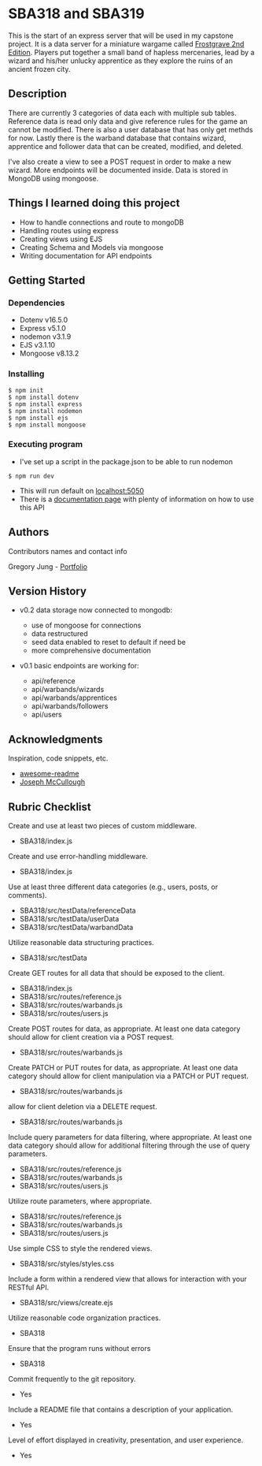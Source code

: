 # SBA318 and SBA319

This is the start of an express server that will be used in my capstone project. It is a data server for a miniature wargame called [Frostgrave 2nd Edition](https://boardgamegeek.com/boardgame/317519/frostgrave-second-edition). Players put together a small band of hapless mercenaries, lead by a wizard and his/her unlucky apprentice as they explore the ruins of an ancient frozen city.

## Description

There are currently 3 categories of data each with multiple sub tables. Reference data is read only data and give reference rules for the game an cannot be modified. There is also a user database that has only get methds for now. Lastly there is the warband database that contains wizard, apprentice and follower data that can be created, modified, and deleted.

I've also create a view to see a POST request in order to make a new wizard. More endpoints will be documented inside. Data is stored in MongoDB using mongoose.

## Things I learned doing this project

- How to handle connections and route to mongoDB
- Handling routes using express
- Creating views using EJS
- Creating Schema and Models via mongoose
- Writing documentation for API endpoints

## Getting Started

### Dependencies

- Dotenv v16.5.0
- Express v5.1.0
- nodemon v3.1.9
- EJS v3.1.10
- Mongoose v8.13.2

### Installing

```
$ npm init
$ npm install dotenv
$ npm install express
$ npm install nodemon
$ npm install ejs
$ npm install mongoose
```

### Executing program

- I've set up a script in the package.json to be able to run nodemon

```
$ npm run dev
```

- This will run default on [localhost:5050](http://localhost:5050/)
- There is a [documentation page](http://localhost:5050/documentation) with plenty of information on how to use this API

## Authors

Contributors names and contact info

Gregory Jung - [Portfolio](https://tenor2000.github.io/react-portfolio/)

## Version History

- v0.2 data storage now connected to mongodb:

  - use of mongoose for connections
  - data restructured
  - seed data enabled to reset to default if need be
  - more comprehensive documentation

- v0.1 basic endpoints are working for:
  - api/reference
  - api/warbands/wizards
  - api/warbands/apprentices
  - api/warbands/followers
  - api/users

## Acknowledgments

Inspiration, code snippets, etc.

- [awesome-readme](https://github.com/matiassingers/awesome-readme)
- [Joseph McCullough](https://www.josephamccullough.com/)

## Rubric Checklist

Create and use at least two pieces of custom middleware.

- SBA318/index.js

Create and use error-handling middleware.

- SBA318/index.js

Use at least three different data categories (e.g., users, posts, or comments).

- SBA318/src/testData/referenceData
- SBA318/src/testData/userData
- SBA318/src/testData/warbandData

Utilize reasonable data structuring practices.

- SBA318/src/testData

Create GET routes for all data that should be exposed to the client.

- SBA318/index.js
- SBA318/src/routes/reference.js
- SBA318/src/routes/warbands.js
- SBA318/src/routes/users.js

Create POST routes for data, as appropriate. At least one data category should allow for client creation via a POST request.

- SBA318/src/routes/warbands.js

Create PATCH or PUT routes for data, as appropriate. At least one data category should allow for client manipulation via a PATCH or PUT request.

- SBA318/src/routes/warbands.js

allow for client deletion via a DELETE request.

- SBA318/src/routes/warbands.js

Include query parameters for data filtering, where appropriate. At least one data category should allow for additional filtering through the use of query parameters.

- SBA318/src/routes/reference.js
- SBA318/src/routes/warbands.js
- SBA318/src/routes/users.js

Utilize route parameters, where appropriate.

- SBA318/src/routes/reference.js
- SBA318/src/routes/warbands.js
- SBA318/src/routes/users.js

Use simple CSS to style the rendered views.

- SBA318/src/styles/styles.css

Include a form within a rendered view that allows for interaction with your RESTful API.

- SBA318/src/views/create.ejs

Utilize reasonable code organization practices.

- SBA318

Ensure that the program runs without errors

- SBA318

Commit frequently to the git repository.

- Yes

Include a README file that contains a description of your application.

- Yes

Level of effort displayed in creativity, presentation, and user experience.

- Yes
